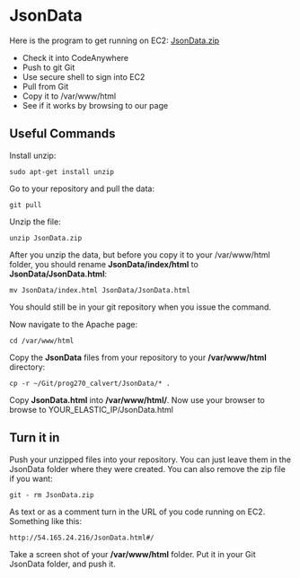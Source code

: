 # JsonData

Here is the program to get running on EC2: [JsonData.zip](http://www.elvenware.com/charlie/downloads/JsonData.zip)

- Check it into CodeAnywhere
- Push to git Git
- Use secure shell to sign into EC2
- Pull from Git
- Copy it to /var/www/html
- See if it works by browsing to our page
 
 ## Useful Commands

Install unzip: 

	sudo apt-get install unzip

Go to your repository and pull the data: 
	
	git pull

Unzip the file:

	unzip JsonData.zip

After you unzip the data, but before you copy it to your /var/www/html folder, you should rename **JsonData/index/html** to **JsonData/JsonData.html**:

	mv JsonData/index.html JsonData/JsonData.html

You should still be in your git repository when you issue the command.

 Now navigate to the Apache page: 
	
	cd /var/www/html

Copy the **JsonData** files from your repository to your **/var/www/html** directory:

	cp -r ~/Git/prog270_calvert/JsonData/* .

Copy **JsonData.html** into **/var/www/html/**. Now use your browser to browse to YOUR_ELASTIC_IP/JsonData.html

## Turn it in

Push your unzipped files into your repository. You can just leave them in the JsonData folder where they were created. You can also remove the zip file if you want:

	git - rm JsonData.zip

As text or as a comment turn in the URL of you code running on EC2. Something like this:

	http://54.165.24.216/JsonData.html#/

Take a screen shot of your **/var/www/html** folder. Put it in your Git JsonData folder, and push it.

